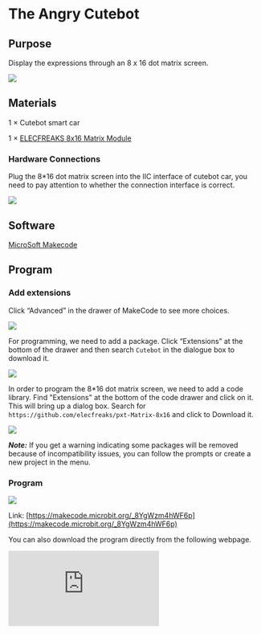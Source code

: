 ﻿# The Angry Cutebot

## Purpose
Display the expressions through an 8 x 16 dot matrix screen.


![](https://wiki-media-ef.oss-cn-hongkong.aliyuncs.com/i18n/en/docusaurus-plugin-content-docs/current/microbit/microbit-smart-car/microbit-smart-cutebot/extended-projects/images/cutebot-case-25-01.png)

## Materials

1 × Cutebot smart car

1 × [ELECFREAKS 8x16 Matrix Module](https://www.elecfreaks.com/planetx-8x16-matrix.html)




### Hardware Connections
Plug the 8*16 dot matrix screen into the IIC interface of cutebot car, you need to pay attention to whether the connection interface is correct.

![](https://wiki-media-ef.oss-cn-hongkong.aliyuncs.com/i18n/en/docusaurus-plugin-content-docs/current/microbit/microbit-smart-car/microbit-smart-cutebot/extended-projects/images/cutebot-case-25-step-01.png)



## Software
[MicroSoft Makecode](https://makecode.microbit.org/#)

## Program
### Add extensions
Click “Advanced” in the drawer of MakeCode to see more choices.

![](https://wiki-media-ef.oss-cn-hongkong.aliyuncs.com/i18n/en/docusaurus-plugin-content-docs/current/microbit/microbit-smart-car/microbit-smart-cutebot/extended-projects/images/cutebot-case-24-01.png)

For programming, we need to add a package. Click “Extensions” at the bottom of the drawer and then search `Cutebot` in the dialogue box to download it.

![](https://wiki-media-ef.oss-cn-hongkong.aliyuncs.com/i18n/en/docusaurus-plugin-content-docs/current/microbit/microbit-smart-car/microbit-smart-cutebot/extended-projects/images/cutebot-case-24-02.png)


In order to program the 8*16 dot matrix screen, we need to add a code library. Find "Extensions" at the bottom of the code drawer and click on it. This will bring up a dialog box. Search for ` https://github.com/elecfreaks/pxt-Matrix-8x16 ` and click to Download it.

![](https://wiki-media-ef.oss-cn-hongkong.aliyuncs.com/i18n/en/docusaurus-plugin-content-docs/current/microbit/microbit-smart-car/microbit-smart-cutebot/extended-projects/images/cutebot-case-25-03.png)

***Note:*** If you get a warning indicating some packages will be removed because of incompatibility issues, you can follow the prompts or create a new project in the menu.

### Program

![](https://wiki-media-ef.oss-cn-hongkong.aliyuncs.com/i18n/en/docusaurus-plugin-content-docs/current/microbit/microbit-smart-car/microbit-smart-cutebot/extended-projects/images/cutebot-case-25-04.png)

Link: [https://makecode.microbit.org/_8YgWzm4hWF6p](https://makecode.microbit.org/_8YgWzm4hWF6p)

You can also download the program directly from the following webpage.

<div
    style={{
        position: 'relative',
        paddingBottom: '60%',
        overflow: 'hidden',
    }}
>
    <iframe
        src="https://makecode.microbit.org/_8YgWzm4hWF6p"
        frameborder="0"
        sandbox="allow-popups allow-forms allow-scripts allow-same-origin"
        style={{
            position: 'absolute',
            width: '100%',
            height: '100%',
        }}
    />
</div>


## Result

When the micro:bit V2 logo is touched, the 8×16 dot matrix screen displays expressions and the cutebot smart car moves forward.

![](https://wiki-media-ef.oss-cn-hongkong.aliyuncs.com/i18n/en/docusaurus-plugin-content-docs/current/microbit/microbit-smart-car/microbit-smart-cutebot/extended-projects/images/cutebot-case-25.gif)

## Exploration
